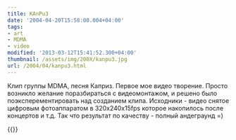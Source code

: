 ```yaml
---
title: KAnPu3
date: '2004-04-20T15:58:00.004+04:00'
tags:
- art
- MDMA
- video
modified: '2013-03-12T15:41:52.300+04:00'
thumbnail: /assets/img/200X/kanpu3.jpg
url: /2004/04/kanpu3.html
---
```

Клип группы MDMA, песня Каприз. Первое мое видео творение. Просто возникло желание поразбираться с видеомонтажом, и решено было поэксперементировать над созданием клипа. Исходники - видео снятое цифровым фотоаппаратом в 320х240х15fps которое накопилось после концертов и т.д. Так что результат по качеству - полный андеграунд =)

{{<youtube KCK46ckKuNg>}}
